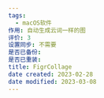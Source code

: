 ```yaml
---
tags:
  - macOS软件
作用: 自动生成云词一样的图
评价: 3
设置同步: 不需要
是否已备份:
是否已重装:
title: FigrCollage
date created: 2023-02-28
date modified: 2023-03-08
---
```


